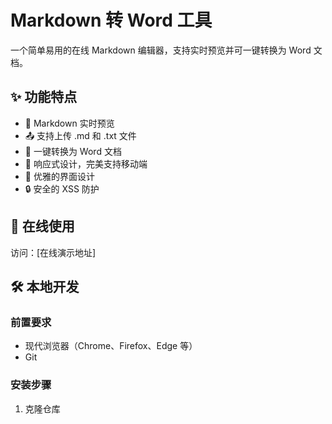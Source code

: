 # Markdown 转 Word 工具

一个简单易用的在线 Markdown 编辑器，支持实时预览并可一键转换为 Word 文档。

## ✨ 功能特点

- 📝 Markdown 实时预览
- 📤 支持上传 .md 和 .txt 文件
- 📑 一键转换为 Word 文档
- 📱 响应式设计，完美支持移动端
- 🎨 优雅的界面设计
- 🔒 安全的 XSS 防护

## 🚀 在线使用

访问：[在线演示地址]

## 🛠️ 本地开发

### 前置要求

- 现代浏览器（Chrome、Firefox、Edge 等）
- Git

### 安装步骤

1. 克隆仓库